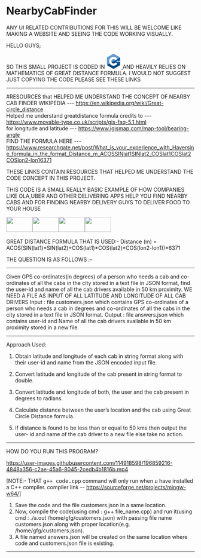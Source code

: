 # NearbyCabFinder
ANY UI RELATED CONTRIBUTIONS FOR THIS WILL BE WELCOME LIKE MAKING A WEBSITE AND SEEING THE CODE WORKING VISUALLY.

HELLO GUYS;

SO THIS SMALL PROJECT IS CODED IN <a href="https://www.w3schools.com/cpp/" target="_blank" rel="noreferrer"> <img src="https://raw.githubusercontent.com/devicons/devicon/master/icons/cplusplus/cplusplus-original.svg" alt="cplusplus" width="40" height="40"/> </a>  AND HEAVILY RELIES ON MATHEMATICS OF GREAT DISTANCE FORMULA.
I WOULD NOT SUGGEST JUST COPYING THE CODE PLEASE SEE THESE LINKS
*****************************************************************************
#RESOURCES that HELPED ME UNDERSTAND THE CONCEPT OF NEARBY CAB FINDER
WIKIPEDIA --- https://en.wikipedia.org/wiki/Great-circle_distance        
Helped me understand greatdistance formula credits to ---  https://www.movable-type.co.uk/scripts/gis-faq-5.1.html    
for longitude and latitude --- https://www.igismap.com/map-tool/bearing-angle     
FIND THE FORMULA HERE ---https://www.researchgate.net/post/What_is_your_experience_with_Haversine_formula_in_the_format_Distance_m_ACOSSINlat1SINlat2_COSlat1COSlat2COSlon2-lon16371

THESE LINKS CONTAIN RESOURCES THAT HELPED ME UNDERSTAND THE CODE CONCEPT IN THIS PROJECT.

THIS CODE IS A SMALL REALLY BASIC EXAMPLE OF HOW COMPANIES LIKE OLA,UBER AND OTHER DELIVERING APPS HELP YOU FIND NEARBY CABS AND FOR FINDING NEARBY DELIVERY GUYS TO DELIVER FOOD TO YOUR HOUSE

<img src="https://upload.wikimedia.org/wikipedia/en/thumb/0/0f/Ola_Cabs_logo.svg/1200px-Ola_Cabs_logo.svg.png" style="height:40px;width:70px"><img src="https://seeklogo.com/images/U/uber-logo-2BB8EC4342-seeklogo.com.png" style="height:40px;width:70px"><img src="https://techstory.in/wp-content/uploads/2021/11/Zepto.jpg" style="height:40px;width:70px"><img src="https://encrypted-tbn0.gstatic.com/images?q=tbn:ANd9GcSqKe0a2Yr_I-6Lnt4H7sfowvWHpxPEdUCHXQyaR9cSng&s" style="height:40px;width:70px">


GREAT DISTANCE FORMULA THAT IS USED:- Distance (m) = ACOS(SIN(lat1)*SIN(lat2)+COS(lat1)*COS(lat2)*COS(lon2-lon1))*6371

THE QUESTION IS AS FOLLOWS :-

**************************************
Given GPS co-ordinates(in degrees) of a person who needs a cab and co-ordinates of all the cabs in the city stored in a text file
in JSON format, find the user-id and name of all the cab drivers available in 50 km proximity.
WE NEED A FILE AS INPUT OF ALL LATITUDE AND LONGITUDE OF ALL CAB DRIVERS
Input : file customers.json which contains GPS co-ordinates of a person who needs a cab in degrees and co-ordinates of all the cabs in the city stored in a text file in JSON format.
Output : file answers.json which contains user-id and Name of all the cab drivers available in 50 km proximity stored in a new file.
**************************************

Approach Used:
1. Obtain latitude and longitude of each cab in string format along with their
user-id and name from the JSON encoded input file.

2. Convert latitude and longitude of the cab present in string format to double.

3. Convert latitude and longitude of both, the user and the cab present in
degrees to radians.

4. Calculate distance between the user’s location and the cab using Great Circle
Distance formula.

5. If distance is found to be less than or equal to 50 kms then output the user-
id and name of the cab driver to a new file else take no action.
*****************************************************************************

   HOW DO YOU RUN THIS PROGRAM? 
   
https://user-images.githubusercontent.com/114918598/196859216-4848a356-c2ae-45a6-8045-2cedb4b1816b.mp4

[NOTE:- THAT <kbd>g++ code.cpp</kbd> command will only run when u have installed a C++ compiler. compiler link -- https://sourceforge.net/projects/mingw-w64/]
 1. Save the code and the file customers.json in a same location.
2. Now, compile the code(using cmd : g++ file_name.cpp) and run it(using cmd : ./a.out /home/gfg/customers.json) 
with passing file name customers.json along with proper location(e.g. /home/gfg/customers.json).
3. A file named answers.json will be created on the same location where code and customers.json file is existing.

*****************************************************************************
